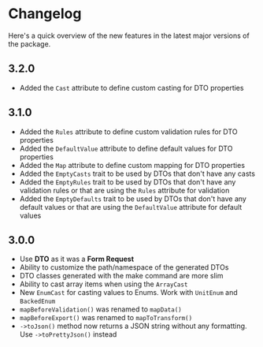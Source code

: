 # Changelog

Here's a quick overview of the new features in the latest major versions of the package.

## 3.2.0

- Added the `Cast` attribute to define custom casting for DTO properties

## 3.1.0

- Added the `Rules` attribute to define custom validation rules for DTO properties
- Added the `DefaultValue` attribute to define default values for DTO properties
- Added the `Map` attribute to define custom mapping for DTO properties
- Added the `EmptyCasts` trait to be used by DTOs that don't have any casts
- Added the `EmptyRules` trait to be used by DTOs that don't have any validation rules or that are using the `Rules` attribute for validation
- Added the `EmptyDefaults` trait to be used by DTOs that don't have any default values or that are using the `DefaultValue` attribute for default values

## 3.0.0

- Use **DTO** as it was a **Form Request**
- Ability to customize the path/namespace of the generated DTOs
- DTO classes generated with the make command are more slim
- Ability to cast array items when using the `ArrayCast`
- New `EnumCast` for casting values to Enums. Work with `UnitEnum` and `BackedEnum`
- `mapBeforeValidation()` was renamed to `mapData()`
- `mapBeforeExport()` was renamed to `mapToTransform()`
- `->toJson()` method now returns a JSON string without any formatting. Use `->toPrettyJson()` instead
